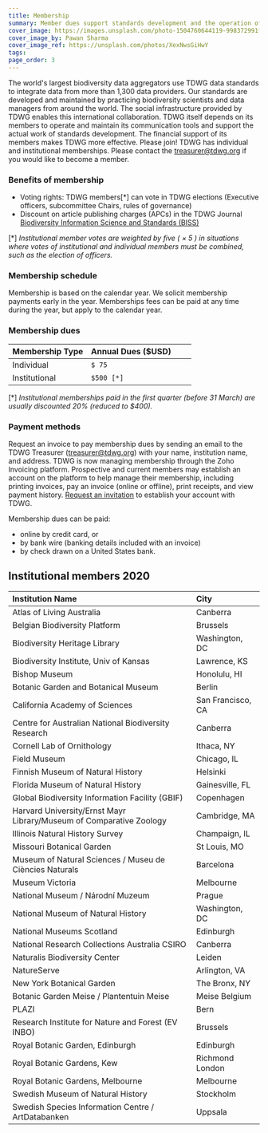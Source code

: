 ```yaml
---
title: Membership
summary: Member dues support standards development and the operation of our collaboration platforms.
cover_image: https://images.unsplash.com/photo-1504760644119-998372991f7c
cover_image_by: Pawan Sharma
cover_image_ref: https://unsplash.com/photos/XexNwsGiHwY
tags: 
page_order: 3
---
```


The world's largest biodiversity data aggregators use TDWG data standards to integrate data from more than 1,300 data providers. Our standards are developed and maintained by practicing biodiversity scientists and data managers from around the world. The social infrastructure provided by TDWG enables this international collaboration. TDWG itself depends on its members to operate and maintain its communication tools and support the actual work of standards development. The financial support of its members makes TDWG more effective. Please join! TDWG has individual and institutional memberships. Please contact the <a href="mailto:treasurer@tdwg.org?subject=Membership request&body=Please provide contact name and email if different than sender, billing address, and membership type (individual or institutional).">treasurer@tdwg.org</a> if you would like to become a member.

### Benefits of membership

* Voting rights:  TDWG members\[\*\] can vote in TDWG elections (Executive officers, subcommittee Chairs, rules of governance)
* Discount on article publishing charges (APCs) in the TDWG Journal [Biodiversity Information Science and Standards (BISS)](../../journal/)

\[\*\] _Institutional member votes are weighted by five ( &times; 5 ) in situations where votes of institutional and individual members must be combined, such as the election of officers._

### Membership schedule

Membership is based on the calendar year.  We solicit membership payments early in the year. Memberships fees can be paid at any time during the year, but apply to the calendar year.

### Membership dues 

| Membership Type | Annual Dues ($USD) |   |   |
| :--- | :--- | :--- | --- |
| Individual | `$ 75  `|   |   |
| Institutional  | `$500 [*]` |   |   |

  \[\*\] _Institutional memberships paid in the first quarter (before 31 March) are usually discounted 20% (reduced to $400)._ 

### Payment methods

Request an invoice to pay membership dues by sending an email to the TDWG Treasurer (treasurer@tdwg.org) with your name, institution name, and address. TDWG is now managing membership through the Zoho Invoicing platform. Prospective and current members may establish an account on the platform to help manage their membership, including printing invoices, pay an invoice (online or offline), print receipts, and view payment history. [Request an invitation](mailto:secretariat@tdwg.org) to establish your account with TDWG.

Membership dues can be paid:

* online by credit card, or  
* by bank wire (banking details included with an invoice)
* by check drawn on a United States bank. 


## Institutional members 2020

| Institution Name | City |
| :--- | :--- |
| Atlas of Living Australia |   Canberra |
| Belgian Biodiversity Platform |   Brussels |
| Biodiversity Heritage Library | 	Washington, DC |
| Biodiversity Institute, Univ of Kansas | 	Lawrence, KS |
| Bishop Museum |  Honolulu, HI |
| Botanic Garden and Botanical Museum |   Berlin |
| California Academy of Sciences |  San Francisco, CA |
| Centre for Australian National Biodiversity Research |  Canberra |
| Cornell Lab of Ornithology | 	Ithaca, NY |
| Field Museum |  Chicago, IL |
| Finnish Museum of Natural History |   Helsinki |
| Florida Museum of Natural History | Gainesville, FL |
| Global Biodiversity Information Facility (GBIF) |   Copenhagen |
| Harvard University/Ernst Mayr Library/Museum of Comparative Zoology |   Cambridge, MA |
| Illinois Natural History Survey |   Champaign, IL |
| Missouri Botanical Garden | 	St Louis, MO |
| Museum of Natural Sciences / Museu de Ciències Naturals |   Barcelona |
| Museum Victoria |   Melbourne |
| National Museum / Národní Muzeum |  Prague |
| National Museum of Natural History |  Washington, DC |
| National Museums Scotland | 	Edinburgh |
| National Research Collections Australia CSIRO | 	Canberra |
| Naturalis Biodiversity Center |   Leiden |
| NatureServe |   Arlington, VA |
| New York Botanical Garden | 	The Bronx, NY |
| Botanic Garden Meise / Plantentuin Meise |  Meise Belgium |
| PLAZI |   Bern |
| Research Institute for Nature and Forest (EV INBO) | 	Brussels |
| Royal Botanic Garden, Edinburgh | 	Edinburgh |
| Royal Botanic Gardens, Kew |   Richmond London |
| Royal Botanic Gardens, Melbourne | 	Melbourne |
| Swedish Museum of Natural History |   Stockholm |
| Swedish Species Information Centre / ArtDatabanken |  Uppsala |

